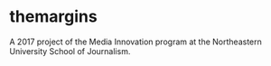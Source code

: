 # themargins
A 2017 project of the Media Innovation program at the Northeastern University School of Journalism.
